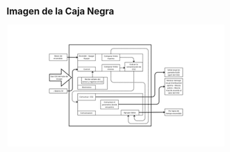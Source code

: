<h2>Imagen de la Caja Negra</h2>

<p align="center">
  <img src="../imagenes/Caja_negra/Control.png" alt="Caja Negra" width="500"/>
</p>
